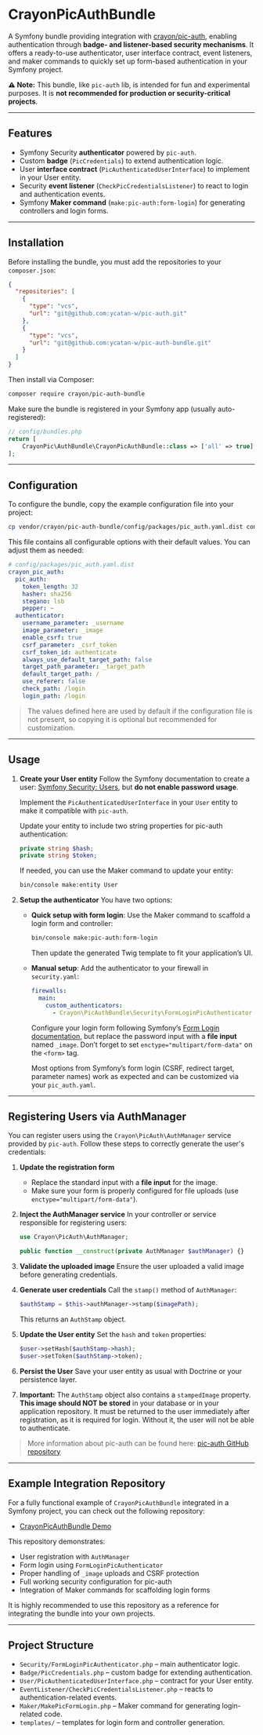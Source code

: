 # CrayonPicAuthBundle

A Symfony bundle providing integration with [crayon/pic-auth](https://github.com/ycatan-w/pic-auth),
enabling authentication through **badge- and listener-based security mechanisms**.
It offers a ready-to-use authenticator, user interface contract, event listeners, and maker commands
to quickly set up form-based authentication in your Symfony project.

**⚠️ Note:** This bundle, like `pic-auth` lib, is intended for fun and experimental purposes. It is **not recommended for production or security-critical projects**.

---

## Features

- Symfony Security **authenticator** powered by `pic-auth`.
- Custom **badge** (`PicCredentials`) to extend authentication logic.
- User **interface contract** (`PicAuthenticatedUserInterface`) to implement in your User entity.
- Security **event listener** (`CheckPicCredentialsListener`) to react to login and authentication events.
- Symfony **Maker command** (`make:pic-auth:form-login`) for generating controllers and login forms.

---

## Installation

Before installing the bundle, you must add the repositories to your `composer.json`:

```json
{
  "repositories": [
    {
      "type": "vcs",
      "url": "git@github.com:ycatan-w/pic-auth.git"
    },
    {
      "type": "vcs",
      "url": "git@github.com:ycatan-w/pic-auth-bundle.git"
    }
  ]
}
```

Then install via Composer:

```bash
composer require crayon/pic-auth-bundle
```

Make sure the bundle is registered in your Symfony app (usually auto-registered):

```php
// config/bundles.php
return [
    CrayonPic\AuthBundle\CrayonPicAuthBundle::class => ['all' => true],
];
```

---

## Configuration

To configure the bundle, copy the example configuration file into your project:

```bash
cp vendor/crayon/pic-auth-bundle/config/packages/pic_auth.yaml.dist config/packages/pic_auth.yaml
```

This file contains all configurable options with their default values. You can adjust them as needed:

```yaml
# config/packages/pic_auth.yaml.dist
crayon_pic_auth:
  pic_auth:
    token_length: 32
    hasher: sha256
    stegano: lsb
    pepper: ~
  authenticator:
    username_parameter: _username
    image_parameter: _image
    enable_csrf: true
    csrf_parameter: _csrf_token
    csrf_token_id: authenticate
    always_use_default_target_path: false
    target_path_parameter: _target_path
    default_target_path: /
    use_referer: false
    check_path: /login
    login_path: /login
```

> The values defined here are used by default if the configuration file is not present, so copying it is optional but recommended for customization.

---

## Usage

1. **Create your User entity**
   Follow the Symfony documentation to create a user: [Symfony Security: Users](https://symfony.com/doc/current/security.html#the-user), but **do not enable password usage**.

   Implement the `PicAuthenticatedUserInterface` in your `User` entity to make it compatible with `pic-auth`.

   Update your entity to include two string properties for pic-auth authentication:

   ```php
   private string $hash;
   private string $token;
   ```

   If needed, you can use the Maker command to update your entity:

   ```bash
   bin/console make:entity User
   ```

2. **Setup the authenticator**
   You have two options:

   - **Quick setup with form login**:
     Use the Maker command to scaffold a login form and controller:

     ```bash
     bin/console make:pic-auth:form-login
     ```

     Then update the generated Twig template to fit your application’s UI.

   - **Manual setup**:
     Add the authenticator to your firewall in `security.yaml`:

     ```yaml
     firewalls:
       main:
         custom_authenticators:
           - Crayon\PicAuthBundle\Security\FormLoginPicAuthenticator
     ```

     Configure your login form following Symfony’s [Form Login documentation](https://symfony.com/doc/current/security.html#form-login), but replace the password input with a **file input** named `_image`.
     Don’t forget to set `enctype="multipart/form-data"` on the `<form>` tag.

     Most options from Symfony’s form login (CSRF, redirect target, parameter names) work as expected and can be customized via your `pic_auth.yaml`.

---

## Registering Users via AuthManager

You can register users using the `Crayon\PicAuth\AuthManager` service provided by `pic-auth`. Follow these steps to correctly generate the user's credentials:

1. **Update the registration form**

   - Replace the standard input with a **file input** for the image.
   - Make sure your form is properly configured for file uploads (use `enctype="multipart/form-data"`).

2. **Inject the AuthManager service**
   In your controller or service responsible for registering users:

   ```php
   use Crayon\PicAuth\AuthManager;

   public function __construct(private AuthManager $authManager) {}
   ```

3. **Validate the uploaded image**
   Ensure the user uploaded a valid image before generating credentials.

4. **Generate user credentials**
   Call the `stamp()` method of `AuthManager`:

   ```php
   $authStamp = $this->authManager->stamp($imagePath);
   ```

   This returns an `AuthStamp` object.

5. **Update the User entity**
   Set the `hash` and `token` properties:

   ```php
   $user->setHash($authStamp->hash);
   $user->setToken($authStamp->token);
   ```

6. **Persist the User**
   Save your user entity as usual with Doctrine or your persistence layer.

7. **Important:**
   The `AuthStamp` object also contains a `stampedImage` property. **This image should NOT be stored** in your database or in your application repository. It must be returned to the user immediately after registration, as it is required for login. Without it, the user will not be able to authenticate.

> More information about pic-auth can be found here: [pic-auth GitHub repository](https://github.com/ycatan-w/pic-auth)

---

## Example Integration Repository

For a fully functional example of `CrayonPicAuthBundle` integrated in a Symfony project, you can check out the following repository:

- [CrayonPicAuthBundle Demo](https://github.com/ycatan-w/pic-auth-examples)

This repository demonstrates:

- User registration with `AuthManager`
- Form login using `FormLoginPicAuthenticator`
- Proper handling of `_image` uploads and CSRF protection
- Full working security configuration for pic-auth
- Integration of Maker commands for scaffolding login forms

It is highly recommended to use this repository as a reference for integrating the bundle into your own projects.

---

## Project Structure

- `Security/FormLoginPicAuthenticator.php` – main authenticator logic.
- `Badge/PicCredentials.php` – custom badge for extending authentication.
- `User/PicAuthenticatedUserInterface.php` – contract for your User entity.
- `EventListener/CheckPicCredentialsListener.php` – reacts to authentication-related events.
- `Maker/MakePicFormLogin.php` – Maker command for generating login-related code.
- `templates/` – templates for login form and controller generation.
